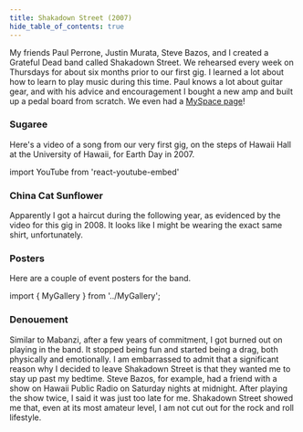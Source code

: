 ```yaml
---
title: Shakadown Street (2007)
hide_table_of_contents: true
---
```


My friends Paul Perrone, Justin Murata, Steve Bazos, and I created a Grateful Dead band called Shakadown Street. We rehearsed every week on Thursdays for about six months prior to our first gig.  I learned a lot about how to learn to play music during this time.  Paul knows a lot about guitar gear, and with his advice and encouragement I bought a new amp and built up a pedal board from scratch.   We even had a [MySpace page](https://web.archive.org/web/20080707012550/http://www.myspace.com/shakadownstreet)!

### Sugaree 

Here's a video of a song from our very first gig, on the steps of Hawaii Hall at the University of Hawaii, for Earth Day in 2007.  

import YouTube from 'react-youtube-embed'

<YouTube id="Ca2g_JjsrBw"/>

### China Cat Sunflower

Apparently I got a haircut during the following year, as evidenced by the video for this gig in 2008. It looks like I might be wearing the exact same shirt, unfortunately.

<YouTube id="EW0zsBPrvzA"/>

### Posters

Here are a couple of event posters for the band. 

import { MyGallery } from '../MyGallery';

<MyGallery prefix="shakadown" suffix="jpg" num={2} dir="music" showThumbnails={true} />

### Denouement 

Similar to Mabanzi, after a few years of commitment, I got burned out on playing in the band. It stopped being fun and started being a drag, both physically and emotionally.  I am embarrassed to admit that a significant reason why I decided to leave Shakadown Street is that they wanted me to stay up past my bedtime. Steve Bazos, for example, had a friend with a show on Hawaii Public Radio on Saturday nights at midnight.  After playing the show twice, I said it was just too late for me.  Shakadown Street showed me that, even at its most amateur level, I am not cut out for the rock and roll lifestyle.   



